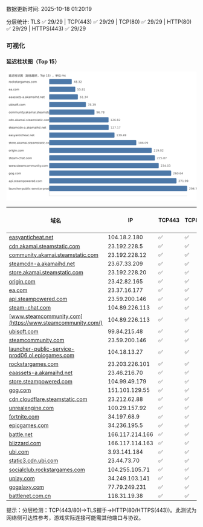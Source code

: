 数据更新时间: 2025-10-18 01:20:19

分层统计: TLS ✅ 29/29 | TCP(443) ✅ 29/29 | TCP(80) ✅ 29/29 | HTTP(80) ✅ 29/29 | HTTPS(443) ✅ 29/29

### 可视化

#### 延迟柱状图（Top 15）

![Latency Chart](latency_chart.svg)

| 域名 | IP | TCP443 | TCP80 | TLS 握手 | HTTP(80) | 状态码 | HTTPS(443) | 状态码(HTTPS) | 延迟(ms) |
|---|---|---|---|---|---|---|---|---|---|
| [easyanticheat.net](https://easyanticheat.net/) | 104.18.2.180 | ✅ | ✅ | ✅ | ✅ | 301 | ✅ | 301 | 139.49 |
| [cdn.akamai.steamstatic.com](https://cdn.akamai.steamstatic.com/) | 23.192.228.5 | ✅ | ✅ | ✅ | ✅ | 200 | ✅ | 200 | 126.82 |
| [community.akamai.steamstatic.com](https://community.akamai.steamstatic.com/) | 23.192.228.12 | ✅ | ✅ | ✅ | ✅ | 403 | ✅ | 403 | 96.78 |
| [steamcdn-a.akamaihd.net](https://steamcdn-a.akamaihd.net/) | 23.67.33.209 | ✅ | ✅ | ✅ | ✅ | 200 | ✅ | 200 | 127.17 |
| [store.akamai.steamstatic.com](https://store.akamai.steamstatic.com/) | 23.192.228.20 | ✅ | ✅ | ✅ | ✅ | 403 | ✅ | 403 | 186.09 |
| [origin.com](https://origin.com/) | 23.42.82.165 | ✅ | ✅ | ✅ | ✅ | 301 | ✅ | 301 | 219.02 |
| [ea.com](https://ea.com/) | 23.37.16.177 | ✅ | ✅ | ✅ | ✅ | 301 | ✅ | 301 | 55.81 |
| [api.steampowered.com](https://api.steampowered.com/) | 23.59.200.146 | ✅ | ✅ | ✅ | ✅ | 404 | ✅ | 404 | 271.99 |
| [steam-chat.com](https://steam-chat.com/) | 104.89.226.113 | ✅ | ✅ | ✅ | ✅ | 302 | ✅ | 404 | 225.87 |
| [www.steamcommunity.com](https://www.steamcommunity.com/) | 104.89.226.113 | ✅ | ✅ | ✅ | ✅ | 302 | ✅ | 302 | 234.03 |
| [ubisoft.com](https://ubisoft.com/) | 99.84.215.48 | ✅ | ✅ | ✅ | ✅ | 301 | ✅ | 301 | 78.39 |
| [steamcommunity.com](https://steamcommunity.com/) | 23.59.200.146 | ✅ | ✅ | ✅ | ✅ | 302 | ✅ | 200 | 338.08 |
| [launcher-public-service-prod06.ol.epicgames.com](https://launcher-public-service-prod06.ol.epicgames.com/) | 104.18.13.27 | ✅ | ✅ | ✅ | ✅ | 404 | ✅ | 404 | 294.78 |
| [rockstargames.com](https://rockstargames.com/) | 23.203.226.101 | ✅ | ✅ | ✅ | ✅ | 301 | ✅ | 301 | 48.32 |
| [eaassets-a.akamaihd.net](https://eaassets-a.akamaihd.net/) | 23.46.216.70 | ✅ | ✅ | ✅ | ✅ | 404 | ✅ | 404 | 61.34 |
| [store.steampowered.com](https://store.steampowered.com/) | 104.99.49.179 | ✅ | ✅ | ✅ | ✅ | 302 | ✅ | 200 | 358.17 |
| [gog.com](https://gog.com/) | 151.101.129.55 | ✅ | ✅ | ✅ | ✅ | 301 | ✅ | 301 | 260.64 |
| [cdn.cloudflare.steamstatic.com](https://cdn.cloudflare.steamstatic.com/) | 23.212.62.88 | ✅ | ✅ | ✅ | ✅ | 200 | ✅ | 301 | 380.96 |
| [unrealengine.com](https://unrealengine.com/) | 100.29.157.92 | ✅ | ✅ | ✅ | ✅ | 301 | ✅ | 301 | 358.16 |
| [fortnite.com](https://fortnite.com/) | 34.197.68.9 | ✅ | ✅ | ✅ | ✅ | 301 | ✅ | 301 | 352.22 |
| [epicgames.com](https://epicgames.com/) | 34.236.195.5 | ✅ | ✅ | ✅ | ✅ | 301 | ✅ | 302 | 366.81 |
| [battle.net](https://battle.net/) | 166.117.214.166 | ✅ | ✅ | ✅ | ✅ | 301 | ✅ | 301 | 295.71 |
| [blizzard.com](https://blizzard.com/) | 166.117.114.163 | ✅ | ✅ | ✅ | ✅ | 302 | ✅ | 302 | 295.64 |
| [ubi.com](https://ubi.com/) | 3.93.141.184 | ✅ | ✅ | ✅ | ✅ | 301 | ✅ | 301 | 320.14 |
| [static3.cdn.ubi.com](https://static3.cdn.ubi.com/) | 23.44.73.70 | ✅ | ✅ | ✅ | ✅ | 401 | ✅ | 401 | 422.84 |
| [socialclub.rockstargames.com](https://socialclub.rockstargames.com/) | 104.255.105.71 | ✅ | ✅ | ✅ | ✅ | 301 | ✅ | 307 | 395.62 |
| [uplay.com](https://uplay.com/) | 34.249.103.141 | ✅ | ✅ | ✅ | ✅ | 301 | ✅ | 301 | 558.79 |
| [gogalaxy.com](https://gogalaxy.com/) | 77.79.249.231 | ✅ | ✅ | ✅ | ✅ | 301 | ✅ | 301 | 714.55 |
| [battlenet.com.cn](https://battlenet.com.cn/) | 118.31.19.38 | ✅ | ✅ | ✅ | ✅ | 308 | ✅ | 302 | 912.45 |

提示：分层检测：TCP(443/80)→TLS握手→HTTP(80/HTTPS(443))。此测试为网络侧可达性参考，游戏实际连接可能需其他端口与协议。